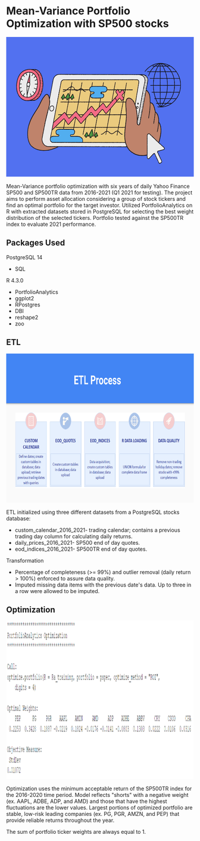 # Mean-Variance Portfolio Optimization with SP500 stocks
<img src="Screenshots/stocks_image.png" width="650" height="375" />


Mean-Variance portfolio optimization with six years of daily Yahoo Finance SP500 and SP500TR data from 2016-2021 (Q1 2021 for testing). The project aims to perform asset allocation considering a group of stock tickers and find an optimal portfolio for the target investor. Utilized PortfolioAnalytics on R with extracted datasets stored in PostgreSQL for selecting the best weight distribution of the selected tickers. Portfolio tested against the SP500TR index to evaluate 2021 performance. 

## Packages Used
PostgreSQL 14
- SQL
  
R 4.3.0
- PortfolioAnalytics
- ggplot2
- RPostgres
- DBI
- reshape2
- zoo


## ETL

<img src="Screenshots/etl_process.png" width="800" height="400" />

ETL initialized using three different datasets from a PostgreSQL stocks database:
- custom_calendar_2016_2021- trading calendar; contains a previous trading day column for calculating daily returns.
- daily_prices_2016_2021- SP500 end of day quotes.
- eod_indices_2016_2021- SP500TR end of day quotes.

Transformation
- Percentage of completeness (>= 99%) and outlier removal (daily return > 100%) enforced to assure data quality. 
- Imputed missing data items with the previous date's data. Up to three in a row were allowed to be imputed.

## Optimization 
<img src="Screenshots/portfolio.png" width="700" height="425" />

Optimization uses the minimum acceptable return of the SP500TR index for the 2016-2020 time period. Model reflects "shorts" with a negative weight (ex. AAPL, ADBE, ADP, and AMD) and those that have the highest fluctuations are the lower values. Largest portions of optimized portfolio are stable, low-risk leading companies (ex. PG, PGR, AMZN, and PEP) that provide reliable returns throughout the year. 

The sum of portfolio ticker weights are always equal to 1. 






